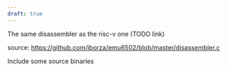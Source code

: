 ```yaml
---
draft: true
---
```


The same disassembler as the risc-v one (TODO link)

source: https://github.com/jborza/emu6502/blob/master/disassembler.c

Include some source binaries